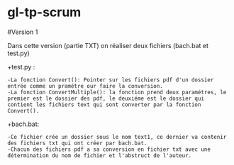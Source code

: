 # gl-tp-scrum

#Version 1

Dans cette version (partie TXT) on réaliser deux fichiers (bach.bat et test.py) 

+test.py : 

    -La fonction Convert(): Pointer sur les fichiers pdf d'un dossier entrée comme un pramétre our faire la conversion. 
    -La fonction ConvertMultiple(): la fonction prend deux paramétres, le premier est le dossier des pdf, le deuxiéme est le dossier qui contient les fichiers text qui sont converter par la fonction Convert().

+bach.bat: 

    -Ce fichier crée un dossier sous le nom text1, ce dernier va contenir des fichiers txt qui ont créer par bach.bat. 
    -Chacun des fichiers pdf a sa conversion en fichier txt avec une détermination du nom de fichier et l'abstruct de l'auteur.
